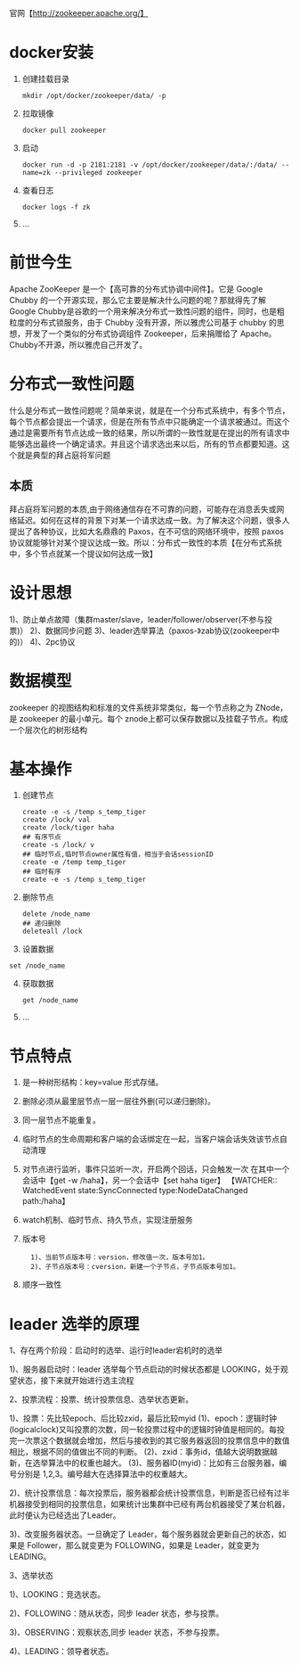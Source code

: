 官网【http://zookeeper.apache.org/】

# docker安装

1. 创建挂载目录

   ~~~shell
   mkdir /opt/docker/zookeeper/data/ -p 
   ~~~

2. 拉取镜像

   ~~~shell
   docker pull zookeeper
   ~~~

3. 启动

   ~~~shell
   docker run -d -p 2181:2181 -v /opt/docker/zookeeper/data/:/data/ --name=zk --privileged zookeeper
   ~~~

4. 查看日志

   ~~~shell
   docker logs -f zk
   ~~~

5. …





# 前世今生

  Apache ZooKeeper 是一个【高可靠的分布式协调中间件】。它是 Google Chubby 的一个开源实现，那么它主要是解决什么问题的呢？那就得先了解 Google Chubby是谷歌的一个用来解决分布式一致性问题的组件，同时，也是粗粒度的分布式锁服务，由于 Chubby 没有开源，所以雅虎公司基于 chubby 的思想，开发了一个类似的分布式协调组件 Zookeeper，后来捐赠给了 Apache。Chubby不开源，所以雅虎自己开发了。

# 分布式一致性问题
  什么是分布式一致性问题呢？简单来说，就是在一个分布式系统中，有多个节点，每个节点都会提出一个请求，但是在所有节点中只能确定一个请求被通过。而这个通过是需要所有节点达成一致的结果，所以所谓的一致性就是在提出的所有请求中能够选出最终一个确定请求。并且这个请求选出来以后，所有的节点都要知道。这个就是典型的拜占庭将军问题

## 本质

拜占庭将军问题的本质,由于网络通信存在不可靠的问题，可能存在消息丢失或网络延迟。如何在这样的背景下对某一个请求达成一致。为了解决这个问题，很多人提出了各种协议，比如大名鼎鼎的 Paxos，在不可信的网络环境中，按照 paxos协议就能够针对某个提议达成一致。所以：分布式一致性的本质【在分布式系统中，多个节点就某一个提议如何达成一致】

# 设计思想
  1)、防止单点故障（集群master/slave，leader/follower/observer(不参与投票)）
  2)、数据同步问题
  3)、leader选举算法（paxos-》zab协议(zookeeper中的)）
  4)、2pc协议

# 数据模型
  zookeeper 的视图结构和标准的文件系统非常类似，每一个节点称之为 ZNode，是 zookeeper 的最小单元。每个 znode上都可以保存数据以及挂载子节点。构成一个层次化的树形结构

# 基本操作

1. 创建节点

   ~~~shell
   create -e -s /temp s_temp_tiger
   create /lock/ val
   create /lock/tiger haha
   ## 有序节点
   create -s /lock/ v
   ## 临时节点,临时节点owner属性有值，相当于会话sessionID
   create -e /temp temp_tiger
   ## 临时有序
   create -e -s /temp s_temp_tiger
   
   ~~~

2. 删除节点

   ~~~shell
   delete /node_name
   ## 递归删除
   deleteall /lock
   ~~~

3.  设置数据

   ~~~shell
   set /node_name
   ~~~

4. 获取数据

   ~~~shell
   get /node_name
   ~~~

5. …

# 节点特点

1. 是一种树形结构：key=value 形式存储。

2. 删除必须从最里层节点一层一层往外删(可以递归删除)。

3. 同一层节点不能重复。

4. 临时节点的生命周期和客户端的会话绑定在一起，当客户端会话失效该节点自动清理

5. 对节点进行监听，事件只监听一次，开启两个回话，只会触发一次
     在其中一个会话中【get -w /haha】，另一个会话中【set haha tiger】
     【WATCHER::
      WatchedEvent state:SyncConnected type:NodeDataChanged path:/haha】

6. watch机制、临时节点、持久节点，实现注册服务

7. 版本号

   ~~~
     1)、当前节点版本号：version，修改值一次，版本号加1。
     2)、子节点版本号：cversion，新建一个子节点，子节点版本号加1。
   ~~~

8. 顺序一致性

# leader 选举的原理



1、存在两个阶段：启动时的选举、运行时leader宕机时的选举

  1)、服务器启动时：leader 选举每个节点启动的时候状态都是 LOOKING，处于观望状态，接下来就开始进行选主流程 

2、投票流程：投票、统计投票信息、选举状态更新。

  1)、投票：先比较epoch、后比较zxid，最后比较myid
    (1)、epoch：逻辑时钟(logicalclock)又叫投票的次数，同一轮投票过程中的逻辑时钟值是相同的。每投完一次票这个数据就会增加，然后与接收到的其它服务器返回的投票信息中的数值相比，根据不同的值做出不同的判断。
    (2)、zxid：事务id，值越大说明数据越新，在选举算法中的权重也越大。
    (3)、服务器ID(myid)：比如有三台服务器，编号分别是 1,2,3。编号越大在选择算法中的权重越大。
	
  2)、统计投票信息：每次投票后，服务器都会统计投票信息，判断是否已经有过半机器接受到相同的投票信息，如果统计出集群中已经有两台机器接受了某台机器，此时便认为已经选出了Leader。

  3)、改变服务器状态。一旦确定了 Leader，每个服务器就会更新自己的状态，如果是 Follower，那么就变更为 FOLLOWING，如果是 Leader，就变更为 LEADING。

3、选举状态

  1)、LOOKING：竞选状态。

  2)、FOLLOWING：随从状态，同步 leader 状态，参与投票。

  3)、OBSERVING：观察状态,同步 leader 状态，不参与投票。

  4)、LEADING：领导者状态。

  

  

  

  

  

  

  

  

  

  

  



  













































